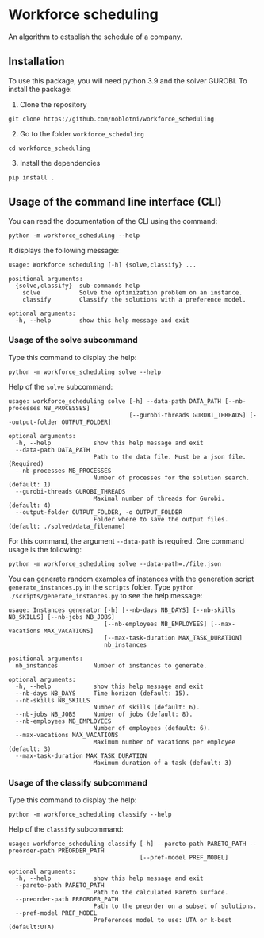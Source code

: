 # Workforce scheduling

An algorithm to establish the schedule of a company.

## Installation

To use this package, you will need python 3.9 and the solver GUROBI. To install the package:

1. Clone the repository
```
git clone https://github.com/noblotni/workforce_scheduling
```
2. Go to the folder `workforce_scheduling`
```
cd workforce_scheduling
```
3. Install the dependencies
```
pip install .
``` 

## Usage of the command line interface (CLI)

You can read the documentation of the CLI using the command:
```shell
python -m workforce_scheduling --help
```
It displays the following message:
```
usage: Workforce scheduling [-h] {solve,classify} ...

positional arguments:
  {solve,classify}  sub-commands help
    solve           Solve the optimization problem on an instance.
    classify        Classify the solutions with a preference model.

optional arguments:
  -h, --help        show this help message and exit
```

### Usage of the solve subcommand

Type this command to display the help:
```shell
python -m workforce_scheduling solve --help
```
Help of the `solve` subcommand:
```
usage: workforce_scheduling solve [-h] --data-path DATA_PATH [--nb-processes NB_PROCESSES]
                                  [--gurobi-threads GUROBI_THREADS] [--output-folder OUTPUT_FOLDER]

optional arguments:
  -h, --help            show this help message and exit
  --data-path DATA_PATH
                        Path to the data file. Must be a json file. (Required)
  --nb-processes NB_PROCESSES
                        Number of processes for the solution search. (default: 1)
  --gurobi-threads GUROBI_THREADS
                        Maximal number of threads for Gurobi. (default: 4)
  --output-folder OUTPUT_FOLDER, -o OUTPUT_FOLDER
                        Folder where to save the output files. (default: ./solved/data_filename)
```

For this command, the argument `--data-path` is required. One command usage is the following:

```shell
python -m workforce_scheduling solve --data-path=./file.json
```

You can generate random examples of instances with the generation script `generate_instances.py` in the `scripts` folder. Type  `python ./scripts/generate_instances.py` to see the help message:

```
usage: Instances generator [-h] [--nb-days NB_DAYS] [--nb-skills NB_SKILLS] [--nb-jobs NB_JOBS]
                           [--nb-employees NB_EMPLOYEES] [--max-vacations MAX_VACATIONS]
                           [--max-task-duration MAX_TASK_DURATION]
                           nb_instances

positional arguments:
  nb_instances          Number of instances to generate.

optional arguments:
  -h, --help            show this help message and exit
  --nb-days NB_DAYS     Time horizon (default: 15).
  --nb-skills NB_SKILLS
                        Number of skills (default: 6).
  --nb-jobs NB_JOBS     Number of jobs (default: 8).
  --nb-employees NB_EMPLOYEES
                        Number of employees (default: 6).
  --max-vacations MAX_VACATIONS
                        Maximum number of vacations per employee (default: 3)
  --max-task-duration MAX_TASK_DURATION
                        Maximum duration of a task (default: 3)

```

### Usage of the classify subcommand

Type this command to display the help:
```
python -m workforce_scheduling classify --help
```
Help of the `classify` subcommand:
```
usage: workforce_scheduling classify [-h] --pareto-path PARETO_PATH --preorder-path PREORDER_PATH
                                     [--pref-model PREF_MODEL]

optional arguments:
  -h, --help            show this help message and exit
  --pareto-path PARETO_PATH
                        Path to the calculated Pareto surface.
  --preorder-path PREORDER_PATH
                        Path to the preorder on a subset of solutions.
  --pref-model PREF_MODEL
                        Preferences model to use: UTA or k-best (default:UTA)
```